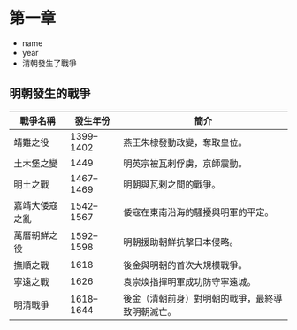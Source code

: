 # 第一章
* name
* year
* 清朝發生了戰爭

## 明朝發生的戰爭

| 戰爭名稱 | 發生年份 | 簡介 |
| --- | --- | --- |
| 靖難之役 | 1399–1402 | 燕王朱棣發動政變，奪取皇位。 |
| 土木堡之變 | 1449 | 明英宗被瓦剌俘虜，京師震動。 |
| 明土之戰 | 1467–1469 | 明朝與瓦剌之間的戰爭。 |
| 嘉靖大倭寇之亂 | 1542–1567 | 倭寇在東南沿海的騷擾與明軍的平定。 |
| 萬曆朝鮮之役 | 1592–1598 | 明朝援助朝鮮抗擊日本侵略。 |
| 撫順之戰 | 1618 | 後金與明朝的首次大規模戰爭。 |
| 寧遠之戰 | 1626 | 袁崇煥指揮明軍成功防守寧遠城。 |
| 明清戰爭 | 1618–1644 | 後金（清朝前身）對明朝的戰爭，最終導致明朝滅亡。 |
